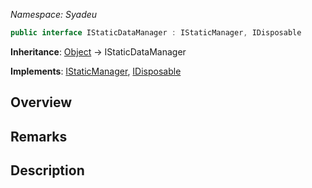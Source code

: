_Namespace: Syadeu_
```csharp
public interface IStaticDataManager : IStaticManager, IDisposable
```

**Inheritance**: [Object](https://docs.microsoft.com/ko-kr/dotnet/api/system.object?view=net-5.0) -> IStaticDataManager 

**Implements**: [IStaticManager](https://github.com/Syadeu/CoreSystem/wiki/IStaticManager), [IDisposable](https://docs.microsoft.com/ko-kr/dotnet/api/system.idisposable?view=net-5.0)

## Overview

## Remarks

## Description


